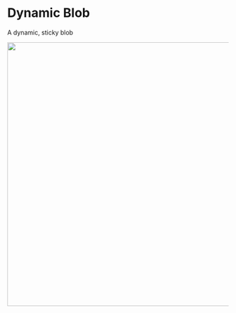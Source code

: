 # Dynamic Blob
A dynamic, sticky blob

<div>
<img src='https://user-images.githubusercontent.com/50590192/210594734-a55d153a-9fbd-4d17-a1e2-e175c9c70d03.gif' width=600 />
</div>

